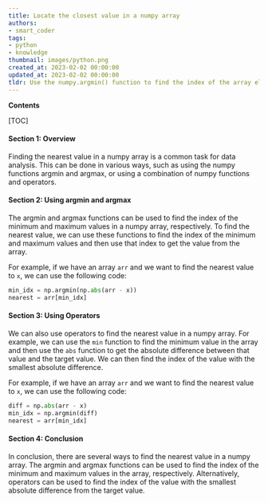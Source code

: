 ```yaml
---
title: Locate the closest value in a numpy array
authors:
- smart_coder
tags:
- python
- knowledge
thumbnail: images/python.png
created_at: 2023-02-02 00:00:00
updated_at: 2023-02-02 00:00:00
tldr: Use the numpy.argmin() function to find the index of the array element closest to a given value.
---
```


**Contents**

[TOC]

#### Section 1: Overview

Finding the nearest value in a numpy array is a common task for data analysis. This can be done in various ways, such as using the numpy functions argmin and argmax, or using a combination of numpy functions and operators.

#### Section 2: Using argmin and argmax

The argmin and argmax functions can be used to find the index of the minimum and maximum values in a numpy array, respectively. To find the nearest value, we can use these functions to find the index of the minimum and maximum values and then use that index to get the value from the array.

For example, if we have an array `arr` and we want to find the nearest value to `x`, we can use the following code:

```python
min_idx = np.argmin(np.abs(arr - x))
nearest = arr[min_idx]
```

#### Section 3: Using Operators

We can also use operators to find the nearest value in a numpy array. For example, we can use the `min` function to find the minimum value in the array and then use the `abs` function to get the absolute difference between that value and the target value. We can then find the index of the value with the smallest absolute difference.

For example, if we have an array `arr` and we want to find the nearest value to `x`, we can use the following code:

```python
diff = np.abs(arr - x)
min_idx = np.argmin(diff)
nearest = arr[min_idx]
```

#### Section 4: Conclusion

In conclusion, there are several ways to find the nearest value in a numpy array. The argmin and argmax functions can be used to find the index of the minimum and maximum values in the array, respectively. Alternatively, operators can be used to find the index of the value with the smallest absolute difference from the target value.
